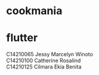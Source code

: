 # cookmania 
# flutter

C14210065 Jessy Marcelyn Winoto <br />
C14210100 Catherine Rosalind <br />
C14210125 Cilmara Ekia Benita <br />

